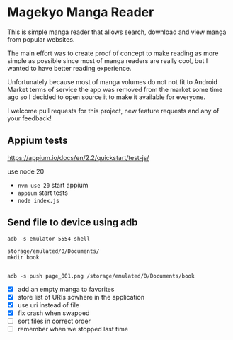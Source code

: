 # Magekyo Manga Reader

This is simple manga reader that allows search, download and view manga from popular websites.

The main effort was to create proof of concept to make reading as more simple as possible since most
of manga readers are really cool, but I wanted to have better reading experience.

Unfortunately because most of manga volumes do not not fit to Android Market terms of service the app was
removed from the market some time ago so I decided to open source it to make it available for everyone.

I welcome pull requests for this project, new feature requests and any of your feedback!


## Appium tests

https://appium.io/docs/en/2.2/quickstart/test-js/

use node 20 
- `nvm use 20`
start appium 
- `appium`
start tests 
- `node index.js`

## Send file to device using adb

`adb -s emulator-5554 shell`

```
storage/emulated/0/Documents/
mkdir book


```

`adb -s push page_001.png /storage/emulated/0/Documents/book`

- [x] add an empty manga to favorites
- [x] store list of URIs sowhere in the application
- [x] use uri instead of file
- [x] fix crash when swapped
- [ ] sort files in correct order
- [ ] remember when we stopped last time